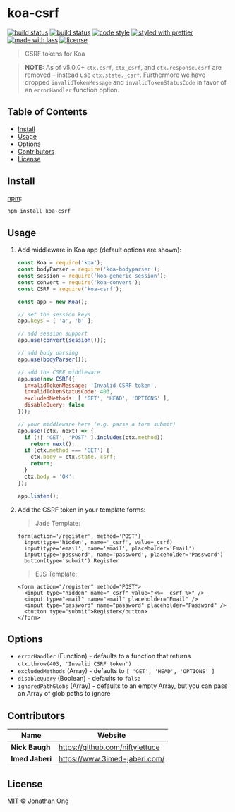 # koa-csrf

[![build status](https://github.com/koajs/csrf/actions/workflows/ci.yml/badge.svg)](https://github.com/koajs/csrf/actions/workflows/ci.yml)
[![build status](https://img.shields.io/travis/koajs/csrf.svg)](https://travis-ci.com/koajs/csrf)
[![code style](https://img.shields.io/badge/code_style-XO-5ed9c7.svg)](https://github.com/sindresorhus/xo)
[![styled with prettier](https://img.shields.io/badge/styled_with-prettier-ff69b4.svg)](https://github.com/prettier/prettier)
[![made with lass](https://img.shields.io/badge/made_with-lass-95CC28.svg)](https://lass.js.org)
[![license](https://img.shields.io/github/license/koajs/csrf.svg)](LICENSE)

> CSRF tokens for Koa

> **NOTE:** As of v5.0.0+ `ctx.csrf`, `ctx_csrf`, and `ctx.response.csrf` are removed – instead use `ctx.state._csrf`.  Furthermore we have dropped `invalidTokenMessage` and `invalidTokenStatusCode` in favor of an `errorHandler` function option.


## Table of Contents

* [Install](#install)
* [Usage](#usage)
* [Options](#options)
* [Contributors](#contributors)
* [License](#license)


## Install

[npm][]:

```sh
npm install koa-csrf
```


## Usage

1. Add middleware in Koa app (default options are shown):

   ```js
   const Koa = require('koa');
   const bodyParser = require('koa-bodyparser');
   const session = require('koa-generic-session');
   const convert = require('koa-convert');
   const CSRF = require('koa-csrf');

   const app = new Koa();

   // set the session keys
   app.keys = [ 'a', 'b' ];

   // add session support
   app.use(convert(session()));

   // add body parsing
   app.use(bodyParser());

   // add the CSRF middleware
   app.use(new CSRF({
     invalidTokenMessage: 'Invalid CSRF token',
     invalidTokenStatusCode: 403,
     excludedMethods: [ 'GET', 'HEAD', 'OPTIONS' ],
     disableQuery: false
   }));

   // your middleware here (e.g. parse a form submit)
   app.use((ctx, next) => {
     if (![ 'GET', 'POST' ].includes(ctx.method))
       return next();
     if (ctx.method === 'GET') {
       ctx.body = ctx.state._csrf;
       return;
     }
     ctx.body = 'OK';
   });

   app.listen();
   ```

2. Add the CSRF token in your template forms:

   > Jade Template:

   ```jade
   form(action='/register', method='POST')
     input(type='hidden', name='_csrf', value=_csrf)
     input(type='email', name='email', placeholder='Email')
     input(type='password', name='password', placeholder='Password')
     button(type='submit') Register
   ```

   > EJS Template:

   ```ejs
   <form action="/register" method="POST">
     <input type="hidden" name="_csrf" value="<%= _csrf %>" />
     <input type="email" name="email" placeholder="Email" />
     <input type="password" name="password" placeholder="Password" />
     <button type="submit">Register</button>
   </form>
   ```


## Options

* `errorHandler` (Function) - defaults to a function that returns `ctx.throw(403, 'Invalid CSRF token')`
* `excludedMethods` (Array) - defaults to `[ 'GET', 'HEAD', 'OPTIONS' ]`
* `disableQuery` (Boolean) - defaults to `false`
* `ignoredPathGlobs` (Array) - defaults to an empty Array, but you can pass an Array of glob paths to ignore


## Contributors

| Name            | Website                           |
| --------------- | --------------------------------- |
| **Nick Baugh**  | <https://github.com/niftylettuce> |
| **Imed Jaberi** | <https://www.3imed-jaberi.com/>   |


## License

[MIT](LICENSE) © [Jonathan Ong](http://jongleberry.com)


##

[npm]: https://www.npmjs.com/
